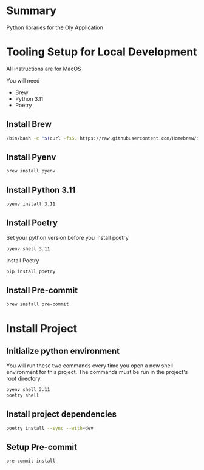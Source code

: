 # Summary
Python libraries for the Oly Application

# Tooling Setup for Local Development
All instructions are for MacOS

You will need
- Brew
- Python 3.11
- Poetry

## Install Brew

```bash
/bin/bash -c "$(curl -fsSL https://raw.githubusercontent.com/Homebrew/install/HEAD/install.sh)"
```

## Install Pyenv

```bash
brew install pyenv
```

## Install Python 3.11

```bash
pyenv install 3.11
```

## Install Poetry

Set your python version before you install poetry
```bash
pyenv shell 3.11
```

Install Poetry
```bash
pip install poetry
```

## Install Pre-commit

```bash
brew install pre-commit
```

# Install Project

## Initialize python environment

You will run these two commands every time you open a new shell environment for this project.
The commands must be run in the project's root directory.

```bash
pyenv shell 3.11
poetry shell
```
## Install project dependencies

```bash
poetry install --sync --with=dev
```

## Setup Pre-commit

```bash
pre-commit install
```
